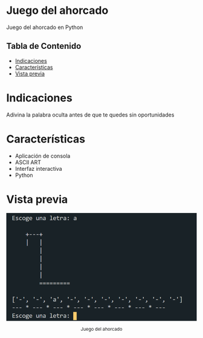 
# Juego del ahorcado <!-- omit in toc -->

Juego del ahorcado en Python

## Tabla de Contenido<!-- omit in toc -->
- [Indicaciones](#indicaciones)
- [Características](#caracter%c3%adsticas)
- [Vista previa](#vista-previa)

# Indicaciones
Adivina la palabra oculta antes de que te quedes sin oportunidades

# Características
* Aplicación de consola
* ASCII ART
* Interfaz interactiva
* Python

# Vista previa
<div align="center">
  <img src="images/Screenshot_1.png">
  <small><p>Juego del ahorcado</p></small>
</div>